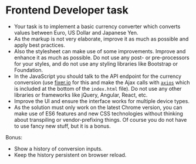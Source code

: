 # Frontend Developer task

- Your task is to implement a basic currency converter which converts values between Euro, US Dollar and Japanese Yen.
- As the markup is not very elaborate, improve it as much as possible and apply best practices.
- Also the stylesheet can make use of some improvements. Improve and enhance it as much as possible. Do not use any post- or pre-processors for your styles, and do not use any styling libraries like Bootstrap or Foundation.
- In the JavaScript you should talk to the API endpoint for the currency conversion (use [fixer.io](http://fixer.io/) for this and make the Ajax calls with [`axios`](https://github.com/axios/axios) which is included at the bottom of the `index.html` file). Do not use any other libraries or frameworks like jQuery, Angular, React, etc.
- Improve the UI and ensure the interface works for multiple device types.
- As the solution must only work on the latest Chrome version, you can make use of ES6 features and new CSS technologies without thinking about transpiling or vendor-prefixing things. Of course you do not have to use fancy new stuff, but it is a bonus.

Bonus:

- Show a history of conversion inputs.
- Keep the history persistent on browser reload.
